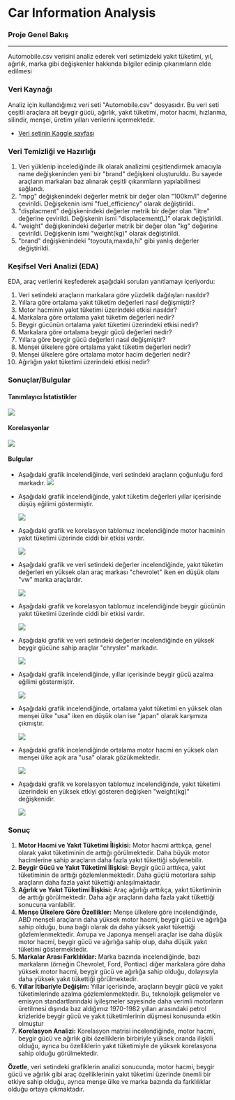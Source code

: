 # Car Information Analysis
### Proje Genel Bakış
---
Automobile.csv verisini analiz ederek veri setimizdeki yakıt tüketimi, yıl, ağırlık, marka gibi değişkenler hakkında bilgiler edinip çıkarımların elde edilmesi

### Veri Kaynağı
Analiz için kullandığımız veri seti "Automobile.csv" dosyasıdır. Bu veri seti çeşitli araçlara  ait beygir gücü, ağırlık, yakıt tüketimi, motor hacmi, hızlanma, silindir, menşei, üretim yılları verilerini içermektedir.
- [Veri setinin Kaggle sayfası](https://www.kaggle.com/datasets/tawfikelmetwally/automobile-dataset)
### Veri Temizliği ve Hazırlığı
1. Veri yüklenip incelediğinde ilk olarak analizimi çeşitlendirmek amacıyla name değişkeninden yeni bir "brand" değişkeni oluşturuldu. Bu sayede araçların markaları baz alınarak çeşitli çıkarımların yapılabilmesi sağlandı.
2. "mpg" değişkenindeki değerler metrik bir değer olan "100km/l" değerine çevirildi. Değişekenin ismi "fuel_efficiency" olarak değiştirildi.
3. "displacment" değişkenindeki değerler metrik bir değer olan "litre" değerine çevirildi. Değişkenin ismi "displacement(L)" olarak değiştirildi.
4. "weight" değişkenindeki değerler metrik bir değer olan "kg" değerine çevirildi. Değişkenin ismi "weight(kg)" olarak değiştirildi.
5. "brand" değişkenindeki "toyouta,maxda,hi" gibi yanlış değerler değiştirildi.
### Keşifsel Veri Analizi (EDA)
EDA, araç verilerini keşfederek aşağıdaki soruları yanıtlamayı içeriyordu:
1. Veri setindeki araçların markalara göre yüzdelik dağılışları nasıldır?
2. Yıllara göre ortalama yakıt tüketim değerleri nasıl değişmiştir?
3. Motor hacminin yakıt tüketimi üzerindeki etkisi nasıldır?
4. Markalara göre ortalama yakıt tüketim değerleri nedir?
5. Beygir gücünün ortalama yakıt tüketimi üzerindeki etkisi nedir?
6. Markalara göre ortalama beygir gücü değerleri nedir?
7. Yıllara göre beygir gücü değerleri nasıl değişmiştir?
8. Menşei ülkelere göre ortalama yakıt tüketim değerleri nedir?
9. Menşei ülkelere göre ortalama motor hacim değerleri nedir?
10. Ağırlığın yakıt tüketimi üzerindeki etkisi nedir?
### Sonuçlar/Bulgular
#### Tanımlayıcı İstatistikler
 ![](image/desc.png) 
#### Korelasyonlar
 ![](image/corr.png) 
#### Bulgular
- Aşağıdaki grafik incelendiğinde, veri setindeki araçların çoğunluğu ford markadır.
  ![](image/brand_pie.png) 

- Aşağıdaki grafik incelendiğinde, yakıt tüketim değerleri yıllar içerisinde düşüş eğilimi göstermiştir.
  
  ![](image/consumption_by_year.png) 
- Aşağıdaki grafik ve korelasyon tablomuz incelendiğinde motor hacminin yakıt tüketimi üzerinde ciddi bir etkisi vardır.
  
  ![](image/displacment_consumption_relation.png.png) 
- Aşağıdaki grafik ve veri setindeki değerler incelendiğinde, yakıt tüketim değerleri en yüksek olan araç markası "chevrolet" iken en düşük olanı "vw" marka araçlardır.
  
  ![](image/Fuel_consumption_by_brands.png) 
- Aşağıdaki grafik ve korelasyon tablomuz incelendiğinde beygir gücünün yakıt tüketimi üzerinde ciddi bir etkisi vardır.
  
  ![](image/horse_power_consumption_relation.png) 
- Aşağıdaki grafik ve veri setindeki değerler incelendiğinde en yüksek beygir gücüne sahip araçlar "chrysler" markadır.
  
  ![](image/horsepower_by_brands.png) 
- Aşağıdaki grafik incelendiğinde, yıllar içerisinde beygir gücü azalma eğilimi göstermiştir.
  
  ![](image/horsepower_by_years.png) 
- Aşağıdaki grafik incelendiğinde, ortalama yakıt tüketimi en yüksek olan menşei ülke "usa" iken en düşük olan ise "japan" olarak karşımıza çıkmıştır.
  
  ![](image/origin_consumption.png) 
- Aşağıdaki grafik incelendiğinde ortalama motor hacmi en yüksek olan menşei ülke açık ara "usa" olarak gözükmektedir.
  
  ![](image/origin_displacement.png) 
- Aşağıdaki grafik ve korelasyon tablomuz incelendiğinde, yakıt tüketimi üzerindeki en yüksek etkiyi gösteren değişken "weight(kg)" değişkenidir.
  
  ![](image/weight_consumption_relation.png.png) 
  
### Sonuç
1. **Motor Hacmi ve Yakıt Tüketimi İlişkisi:** Motor hacmi arttıkça, genel olarak yakıt tüketiminin de arttığı görülmektedir. Daha büyük motor hacimlerine sahip araçların daha fazla yakıt tükettiği söylenebilir.
2. **Beygir Gücü ve Yakıt Tüketimi İlişkisi:** Beygir gücü arttıkça, yakıt tüketiminin de arttığı gözlemlenmektedir. Daha güçlü motorlara sahip araçların daha fazla yakıt tükettiği anlaşılmaktadır.
3. **Ağırlık ve Yakıt Tüketimi İlişkisi:** Araç ağırlığı arttıkça, yakıt tüketiminin de arttığı görülmektedir. Daha ağır araçların daha fazla yakıt tükettiği sonucuna varılabilir.
4. **Menşe Ülkelere Göre Özellikler:** Menşe ülkelere göre incelendiğinde, ABD menşeli araçların daha yüksek motor hacmi, beygir gücü ve ağırlığa sahip olduğu, buna bağlı olarak da daha yüksek yakıt tükettiği gözlemlenmektedir. Avrupa ve Japonya menşeli araçlar ise daha düşük motor hacmi, beygir gücü ve ağırlığa sahip olup, daha düşük yakıt tüketimi göstermektedir.
5. **Markalar Arası Farklılıklar:** Marka bazında incelendiğinde, bazı markaların (örneğin Chevrolet, Ford, Pontiac) diğer markalara göre daha yüksek motor hacmi, beygir gücü ve ağırlığa sahip olduğu, dolayısıyla daha yüksek yakıt tükettiği görülmektedir.
6. **Yıllar İtibariyle Değişim:** Yıllar içerisinde, araçların beygir gücü ve yakıt tüketimlerinde azalma gözlemlenmektedir. Bu, teknolojik gelişmeler ve emisyon standartlarındaki iyileşmeler sayesinde daha verimli motorların üretilmesi dışında baz aldığımız 1970-1982 yılları arasındaki petrol krizleride beygir gücü ve yakıt tüketimlerinin düşmesi konusunda etkin olmuştur
7. **Korelasyon Analizi:** Korelasyon matrisi incelendiğinde, motor hacmi, beygir gücü ve ağırlık gibi özelliklerin birbiriyle yüksek oranda ilişkili olduğu, ayrıca bu özelliklerin yakıt tüketimiyle de yüksek korelasyona sahip olduğu görülmektedir.
   
**Özetle**, veri setindeki grafiklerin analizi sonucunda, motor hacmi, beygir gücü ve ağırlık gibi araç özelliklerinin yakıt tüketimi üzerinde önemli bir etkiye sahip olduğu, ayrıca menşe ülke ve marka bazında da farklılıklar olduğu ortaya çıkmaktadır.
